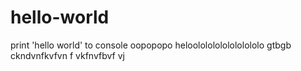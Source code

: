 # hello-world
print 'hello world' to console
oopopopo
heloolololololololololo
gtbgb
ckndvnfkvfvn f
vkfnvfbvf vj